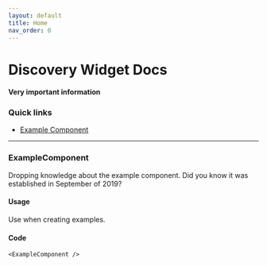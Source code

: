```yaml
---
layout: default
title: Home
nav_order: 0
---
```


# Discovery Widget Docs

#### Very important information

### Quick links
- [Example Component](#examplecomponent)

---

### ExampleComponent

Dropping knowledge about the example component. Did you know it was established in September of 2019?

#### Usage

Use when creating examples.

#### Code

```
<ExampleComponent />
```
